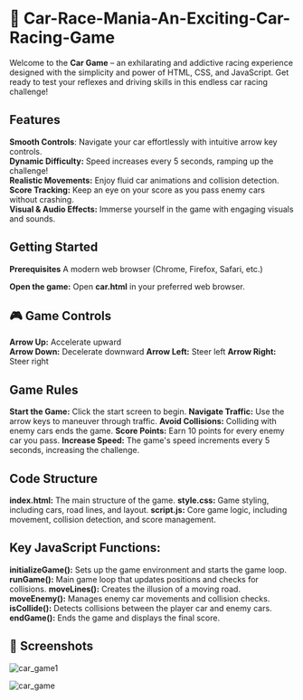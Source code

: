 # 🚗 Car-Race-Mania-An-Exciting-Car-Racing-Game

Welcome to the **Car Game** – an exhilarating and addictive racing experience designed with the simplicity and power of HTML, CSS, and JavaScript. Get ready to test your reflexes and driving skills in this endless car racing challenge!

## Features
**Smooth Controls**: Navigate your car effortlessly with intuitive arrow key controls.<br>
**Dynamic Difficulty:** Speed increases every 5 seconds, ramping up the challenge!<br>
**Realistic Movements:** Enjoy fluid car animations and collision detection.<br>
**Score Tracking:** Keep an eye on your score as you pass enemy cars without crashing.<br>
**Visual & Audio Effects:** Immerse yourself in the game with engaging visuals and sounds.<br>

## Getting Started
**Prerequisites**
A modern web browser (Chrome, Firefox, Safari, etc.)

**Open the game:**
Open **car.html** in your preferred web browser.

## 🎮 Game Controls
**Arrow Up:** Accelerate upward<br>
**Arrow Down:** Decelerate downward
**Arrow Left:** Steer left
**Arrow Right:** Steer right

## Game Rules
**Start the Game:** Click the start screen to begin.
**Navigate Traffic:** Use the arrow keys to maneuver through traffic.
**Avoid Collisions:** Colliding with enemy cars ends the game.
**Score Points:** Earn 10 points for every enemy car you pass.
**Increase Speed:** The game's speed increments every 5 seconds, increasing the challenge.

## Code Structure
**index.html:** The main structure of the game.
**style.css:** Game styling, including cars, road lines, and layout.
**script.js:** Core game logic, including movement, collision detection, and score management.

## Key JavaScript Functions:
**initializeGame():** Sets up the game environment and starts the game loop.
**runGame():** Main game loop that updates positions and checks for collisions.
**moveLines():** Creates the illusion of a moving road.
**moveEnemy():** Manages enemy car movements and collision checks.
**isCollide():** Detects collisions between the player car and enemy cars.
**endGame():** Ends the game and displays the final score.

## 📸 Screenshots
![car_game1](https://github.com/2002umamahesh/Car-Race-Mania-An-Exciting-Car-Racing-Game/assets/129034098/cc2ec68a-65d9-4090-a52d-679e991a12b6)

![car_game](https://github.com/2002umamahesh/Car-Race-Mania-An-Exciting-Car-Racing-Game/assets/129034098/81aeb931-17f6-441a-9392-5fc88e6da8f5)
